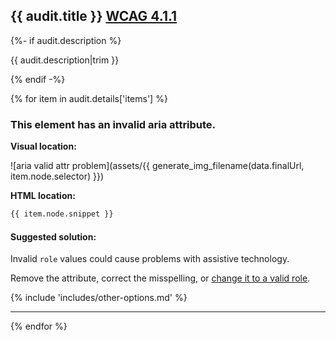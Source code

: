 ## {{ audit.title }} [WCAG 4.1.1](https://www.w3.org/WAI/WCAG21/quickref/?versions=2.0#parsing)

{%- if audit.description %}

{{ audit.description|trim }}

{% endif -%}

{% for item in audit.details['items'] %}

### This element has an invalid aria attribute.

__Visual location:__

![aria valid attr problem](assets/{{ generate_img_filename(data.finalUrl, item.node.selector) }})


__HTML location:__

```html
{{ item.node.snippet }}
```

#### Suggested solution:

Invalid `role` values could cause problems with assistive technology.

Remove the attribute, correct the misspelling, or [change it to a valid role](https://www.w3.org/WAI/PF/HTML/wiki/RoleAttribute#ARIA_1.0_Pre-Defined_Roles).

{% include 'includes/other-options.md' %}

---

{% endfor %}